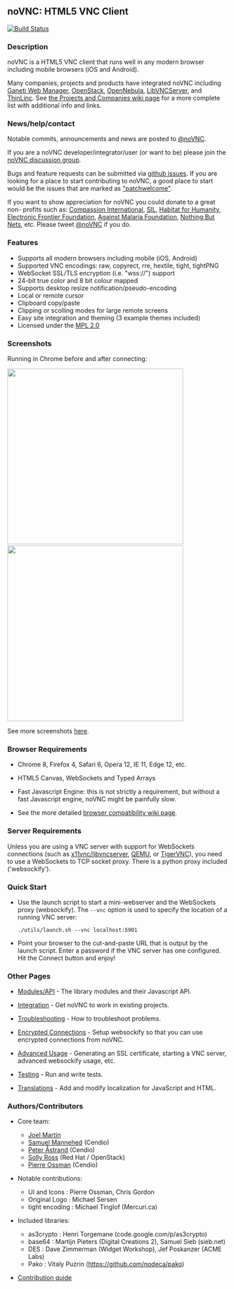 ## noVNC: HTML5 VNC Client

[![Build Status](https://travis-ci.org/novnc/noVNC.svg?branch=master)](https://travis-ci.org/novnc/noVNC)

### Description

noVNC is a HTML5 VNC client that runs well in any modern browser including
mobile browsers (iOS and Android).

Many companies, projects and products have integrated noVNC including
[Ganeti Web Manager](http://code.osuosl.org/projects/ganeti-webmgr),
[OpenStack](http://www.openstack.org),
[OpenNebula](http://opennebula.org/),
[LibVNCServer](http://libvncserver.sourceforge.net), and
[ThinLinc](https://cendio.com/thinlinc). See
[the Projects and Companies wiki page](https://github.com/novnc/noVNC/wiki/Projects-and-companies-using-noVNC)
for a more complete list with additional info and links.

### News/help/contact

Notable commits, announcements and news are posted to
<a href="http://www.twitter.com/noVNC">@noVNC</a>.

If you are a noVNC developer/integrator/user (or want to be) please join the
<a href="https://groups.google.com/forum/?fromgroups#!forum/novnc">
noVNC discussion group</a>.

Bugs and feature requests can be submitted via
[github issues](https://github.com/novnc/noVNC/issues).
If you are looking for a place to start contributing to noVNC, a good place to
start would be the issues that are marked as
["patchwelcome"](https://github.com/novnc/noVNC/issues?labels=patchwelcome).

If you want to show appreciation for noVNC you could donate to a great non-
profits such as:
[Compassion International](http://www.compassion.com/),
[SIL](http://www.sil.org),
[Habitat for Humanity](http://www.habitat.org),
[Electronic Frontier Foundation](https://www.eff.org/),
[Against Malaria Foundation](http://www.againstmalaria.com/),
[Nothing But Nets](http://www.nothingbutnets.net/), etc.
Please tweet <a href="http://www.twitter.com/noVNC">@noVNC</a> if you do.


### Features

* Supports all modern browsers including mobile (iOS, Android)
* Supported VNC encodings: raw, copyrect, rre, hextile, tight, tightPNG
* WebSocket SSL/TLS encryption (i.e. "wss://") support
* 24-bit true color and 8 bit colour mapped
* Supports desktop resize notification/pseudo-encoding
* Local or remote cursor
* Clipboard copy/paste
* Clipping or scolling modes for large remote screens
* Easy site integration and theming (3 example themes included)
* Licensed under the [MPL 2.0](http://www.mozilla.org/MPL/2.0/)

### Screenshots

Running in Chrome before and after connecting:

<img src="http://
.github.com/noVNC/img/noVNC-5.png" width=400>&nbsp;
<img src="http://novnc.github.com/noVNC/img/noVNC-7.jpg" width=400>

See more screenshots
<a href="http://novnc.github.com/noVNC/screenshots.html">here</a>.


### Browser Requirements

* Chrome 8, Firefox 4, Safari 6, Opera 12, IE 11, Edge 12, etc.

* HTML5 Canvas, WebSockets and Typed Arrays

* Fast Javascript Engine: this is not strictly a requirement, but without a
  fast Javascript engine, noVNC might be painfully slow.

* See the more detailed
[browser compatibility wiki page](https://github.com/novnc/noVNC/wiki/Browser-support).


### Server Requirements

Unless you are using a VNC server with support for WebSockets connections (such
as [x11vnc/libvncserver](http://libvncserver.sourceforge.net/),
[QEMU](http://www.qemu.org/), or
[TigerVNC](http://tigervnc.org/)), you need to use a
WebSockets to TCP socket proxy. There is a python proxy included
('websockify').


### Quick Start

* Use the launch script to start a mini-webserver and the WebSockets proxy
  (websockify). The `--vnc` option is used to specify the location of a running
  VNC server:

    `./utils/launch.sh --vnc localhost:5901`

* Point your browser to the cut-and-paste URL that is output by the launch
  script. Enter a password if the VNC server has one configured. Hit the
  Connect button and enjoy!


### Other Pages

* [Modules/API](https://github.com/novnc/noVNC/wiki/Modules-API) - The library
  modules and their Javascript API.

* [Integration](https://github.com/novnc/noVNC/wiki/Integration) - Get noVNC
  to work in existing projects.

* [Troubleshooting](https://github.com/novnc/noVNC/wiki/Troubleshooting) - How
  to troubleshoot problems.

* [Encrypted Connections](https://github.com/novnc/websockify/wiki/Encrypted-Connections) -
  Setup websockify so that you can use encrypted connections from noVNC.

* [Advanced Usage](https://github.com/novnc/noVNC/wiki/Advanced-usage) -
  Generating an SSL certificate, starting a VNC server, advanced websockify
  usage, etc.

* [Testing](https://github.com/novnc/noVNC/wiki/Testing) - Run and write
  tests.

* [Translations](https://github.com/novnc/noVNC/wiki/Translations) - Add and
  modify localization for JavaScript and HTML.


### Authors/Contributors

* Core team:
    * [Joel Martin](https://github.com/kanaka)
    * [Samuel Mannehed](https://github.com/samhed) (Cendio)
    * [Peter Åstrand](https://github.com/astrand) (Cendio)
    * [Solly Ross](https://github.com/DirectXMan12) (Red Hat / OpenStack)
    * [Pierre Ossman](https://github.com/CendioOssman) (Cendio)

* Notable contributions:
    * UI and Icons : Pierre Ossman, Chris Gordon
    * Original Logo : Michael Sersen
    * tight encoding : Michael Tinglof (Mercuri.ca)

* Included libraries:
    * as3crypto : Henri Torgemane (code.google.com/p/as3crypto)
    * base64 : Martijn Pieters (Digital Creations 2), Samuel Sieb (sieb.net)
    * DES : Dave Zimmerman (Widget Workshop), Jef Poskanzer (ACME Labs)
    * Pako : Vitaly Puzrin (https://github.com/nodeca/pako)

* [Contribution guide](https://github.com/novnc/noVNC/wiki/Contributing)
